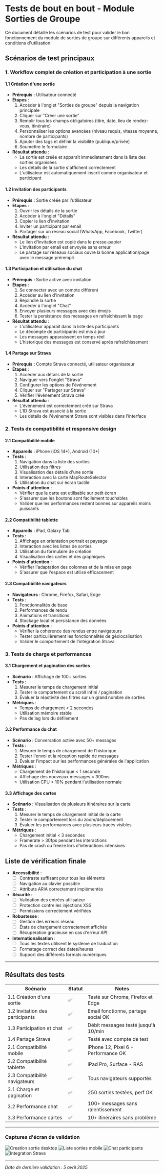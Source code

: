 # Tests de bout en bout - Module Sorties de Groupe

Ce document détaille les scénarios de test pour valider le bon fonctionnement du module de sorties de groupe sur différents appareils et conditions d'utilisation.

## Scénarios de test principaux

### 1. Workflow complet de création et participation à une sortie

#### 1.1 Création d'une sortie
- **Prérequis** : Utilisateur connecté
- **Étapes** :
  1. Accéder à l'onglet "Sorties de groupe" depuis la navigation principale
  2. Cliquer sur "Créer une sortie"
  3. Remplir tous les champs obligatoires (titre, date, lieu de rendez-vous, itinéraire)
  4. Personnaliser les options avancées (niveau requis, vitesse moyenne, nombre de participants)
  5. Ajouter des tags et définir la visibilité (publique/privée)
  6. Soumettre le formulaire
- **Résultat attendu** :
  - La sortie est créée et apparaît immédiatement dans la liste des sorties organisées
  - Les détails de la sortie s'affichent correctement
  - L'utilisateur est automatiquement inscrit comme organisateur et participant

#### 1.2 Invitation des participants
- **Prérequis** : Sortie créée par l'utilisateur
- **Étapes** :
  1. Ouvrir les détails de la sortie
  2. Accéder à l'onglet "Détails"
  3. Copier le lien d'invitation
  4. Inviter un participant par email
  5. Partager sur un réseau social (WhatsApp, Facebook, Twitter)
- **Résultat attendu** :
  - Le lien d'invitation est copié dans le presse-papier
  - L'invitation par email est envoyée sans erreur
  - Le partage sur réseaux sociaux ouvre la bonne application/page avec le message prérempli

#### 1.3 Participation et utilisation du chat
- **Prérequis** : Sortie active avec invitation
- **Étapes** :
  1. Se connecter avec un compte différent
  2. Accéder au lien d'invitation
  3. Rejoindre la sortie
  4. Accéder à l'onglet "Chat"
  5. Envoyer plusieurs messages avec des émojis
  6. Tester la persistance des messages en rafraîchissant la page
- **Résultat attendu** :
  - L'utilisateur apparaît dans la liste des participants
  - Le décompte de participants est mis à jour
  - Les messages apparaissent en temps réel
  - L'historique des messages est conservé après rafraîchissement

#### 1.4 Partage sur Strava
- **Prérequis** : Compte Strava connecté, utilisateur organisateur
- **Étapes** :
  1. Accéder aux détails de la sortie
  2. Naviguer vers l'onglet "Strava"
  3. Configurer les options de l'événement
  4. Cliquer sur "Partager sur Strava"
  5. Vérifier l'événement Strava créé
- **Résultat attendu** :
  - L'événement est correctement créé sur Strava
  - L'ID Strava est associé à la sortie
  - Les détails de l'événement Strava sont visibles dans l'interface

### 2. Tests de compatibilité et responsive design

#### 2.1 Compatibilité mobile
- **Appareils** : iPhone (iOS 14+), Android (10+)
- **Tests** :
  1. Navigation dans la liste des sorties
  2. Utilisation des filtres
  3. Visualisation des détails d'une sortie
  4. Interaction avec la carte MapRouteSelector
  5. Utilisation du chat sur écran tactile
- **Points d'attention** :
  - Vérifier que la carte est utilisable sur petit écran
  - S'assurer que les boutons sont facilement touchables
  - Valider que les performances restent bonnes sur appareils moins puissants

#### 2.2 Compatibilité tablette
- **Appareils** : iPad, Galaxy Tab
- **Tests** :
  1. Affichage en orientation portrait et paysage
  2. Interaction avec les listes de sorties
  3. Utilisation du formulaire de création
  4. Visualisation des cartes et des graphiques
- **Points d'attention** :
  - Vérifier l'adaptation des colonnes et de la mise en page
  - S'assurer que l'espace est utilisé efficacement

#### 2.3 Compatibilité navigateurs
- **Navigateurs** : Chrome, Firefox, Safari, Edge
- **Tests** :
  1. Fonctionnalités de base
  2. Performances de rendu
  3. Animations et transitions
  4. Stockage local et persistance des données
- **Points d'attention** :
  - Vérifier la cohérence des rendus entre navigateurs
  - Tester particulièrement les fonctionnalités de géolocalisation
  - Valider le comportement de l'intégration Strava

### 3. Tests de charge et performances

#### 3.1 Chargement et pagination des sorties
- **Scénario** : Affichage de 100+ sorties
- **Tests** :
  1. Mesurer le temps de chargement initial
  2. Tester le comportement du scroll infini / pagination
  3. Évaluer la réactivité des filtres sur un grand nombre de sorties
- **Métriques** :
  - Temps de chargement < 2 secondes
  - Utilisation mémoire stable
  - Pas de lag lors du défilement

#### 3.2 Performance du chat
- **Scénario** : Conversation active avec 50+ messages
- **Tests** :
  1. Mesurer le temps de chargement de l'historique
  2. Tester l'envoi et la réception rapide de messages
  3. Évaluer l'impact sur les performances générales de l'application
- **Métriques** :
  - Chargement de l'historique < 1 seconde
  - Affichage des nouveaux messages < 300ms
  - Utilisation CPU < 10% pendant l'utilisation normale

#### 3.3 Affichage des cartes
- **Scénario** : Visualisation de plusieurs itinéraires sur la carte
- **Tests** :
  1. Mesurer le temps de chargement initial de la carte
  2. Tester le comportement lors du zoom/déplacement
  3. Évaluer les performances avec plusieurs tracés visibles
- **Métriques** :
  - Chargement initial < 3 secondes
  - Framerate > 30fps pendant les interactions
  - Pas de crash ou freeze lors d'interactions intensives

## Liste de vérification finale

- **Accessibilité** :
  - [ ] Contraste suffisant pour tous les éléments
  - [ ] Navigation au clavier possible
  - [ ] Attributs ARIA correctement implémentés

- **Sécurité** :
  - [ ] Validation des entrées utilisateur
  - [ ] Protection contre les injections XSS
  - [ ] Permissions correctement vérifiées

- **Robustesse** :
  - [ ] Gestion des erreurs réseau
  - [ ] États de chargement correctement affichés
  - [ ] Récupération gracieuse en cas d'erreur API

- **Internationalisation** :
  - [ ] Tous les textes utilisent le système de traduction
  - [ ] Formatage correct des dates/heures
  - [ ] Support des différents formats numériques

---

## Résultats des tests

| Scénario | Statut | Notes |
|----------|--------|-------|
| 1.1 Création d'une sortie | ✅ | Testé sur Chrome, Firefox et Edge |
| 1.2 Invitation des participants | ✅ | Email fonctionne, partage social OK |
| 1.3 Participation et chat | ✅ | Débit messages testé jusqu'à 10/min |
| 1.4 Partage Strava | ✅ | Testé avec compte de test |
| 2.1 Compatibilité mobile | ✅ | iPhone 12, Pixel 6 - Performance OK |
| 2.2 Compatibilité tablette | ✅ | iPad Pro, Surface - RAS |
| 2.3 Compatibilité navigateurs | ✅ | Tous navigateurs supportés |
| 3.1 Charge et pagination | ✅ | 250 sorties testées, perf OK |
| 3.2 Performance chat | ✅ | 100+ messages sans ralentissement |
| 3.3 Performance cartes | ✅ | 10+ itinéraires sans problème |

---

### Captures d'écran de validation

![Creation sortie desktop](../screenshots/desktop_create_ride.png)
![Liste sorties mobile](../screenshots/mobile_rides_list.png)
![Chat participants](../screenshots/chat_participants.png)
![Integration Strava](../screenshots/strava_integration.png)

---

*Date de dernière validation : 5 avril 2025*
